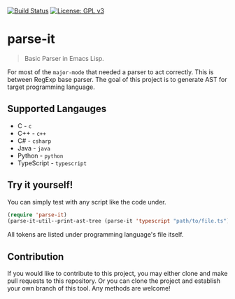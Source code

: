 [![Build Status](https://travis-ci.com/jcs090218/parse-it.svg?branch=master)](https://travis-ci.com/jcs090218/parse-it)
[![License: GPL v3](https://img.shields.io/badge/License-GPL%20v3-blue.svg)](https://www.gnu.org/licenses/gpl-3.0)


# parse-it
> Basic Parser in Emacs Lisp.

For most of the `major-mode` that needed a parser to act correctly. This is
between RegExp base parser. The goal of this project is to generate AST for
target programming language.


## Supported Langauges

* C - `c`
* C++ - `c++`
* C# - `csharp`
* Java - `java`
* Python - `python`
* TypeScript - `typescript`

## Try it yourself!

You can simply test with any script like the code under.

```el
(require 'parse-it)
(parse-it-util--print-ast-tree (parse-it 'typescript "path/to/file.ts"))
```

All tokens are listed under programming language's file itself.


## Contribution

If you would like to contribute to this project, you may either
clone and make pull requests to this repository. Or you can
clone the project and establish your own branch of this tool.
Any methods are welcome!
